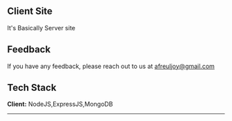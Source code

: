 
## Client Site

It's Basically Server  site


## Feedback

If you have any feedback, please reach out to us at afreuljoy@gmail.com

  
## Tech Stack

**Client:** NodeJS,ExpressJS,MongoDB


****
  



  